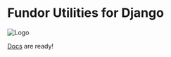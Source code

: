 # Fundor Utilities for Django

![Logo](docs/assets/logo.png)


[Docs](https://fundor333.com/fundor_utilities/) are ready!
